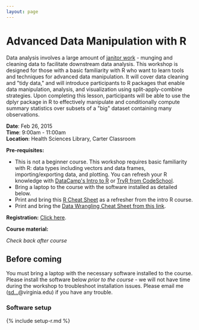 ```yaml
---
layout: page
---
```


# Advanced Data Manipulation with R

Data analysis involves a large amount of [janitor work](http://www.nytimes.com/2014/08/18/technology/for-big-data-scientists-hurdle-to-insights-is-janitor-work.html) - munging and cleaning data to facilitate downstream data analysis. This workshop is designed for those with a basic familiarity with R who want to learn tools and techniques for advanced data manipulation. It will cover data cleaning and "tidy data," and will introduce participants to R packages that enable data manipulation, analysis, and visualization using split-apply-combine strategies. Upon completing this lesson, participants will be able to use the dplyr package in R to effectively manipulate and conditionally compute summary statistics over subsets of a "big" dataset containing many observations.

**Date**: Feb 26, 2015  
**Time**: 9:00am - 11:00am  
**Location**: Health Sciences Library, Carter Classroom

**Pre-requisites:**

* This is not a beginner course. This workshop requires basic familiarity with R: data types including vectors and data frames, importing/exporting data, and plotting. You can refresh your R knowledge with [DataCamp's Intro to R](https://www.datacamp.com/courses/introduction-to-r) or [TryR from CodeSchool](http://tryr.codeschool.com/).
* Bring a laptop to the course with the software installed as detailed below.
* Print and bring this [R Cheat Sheet](http://dx.doi.org/10.6084/m9.figshare.1080756) as a refresher from the intro R course.
* Print and bring the [Data Wrangling Cheat Sheet from this link](http://www.rstudio.com/resources/cheatsheets/).

**Registration:** [Click here](https://www.bioconnector.virginia.edu/events).

**Course material:**

_Check back after course_

<!-- Uncomment below to post course material -->
<!--
* [Slides](https://speakerdeck.com/stephenturner/introduction-to-r-for-life-scientists)
* Code used in course:
    * Part I: [Introduction to R](r/r-intro/)
    * Part II: [RNA-seq data analysis](r-deseq2-demo/)
 -->

## Before coming

You must bring a laptop with the necessary software installed to the course. Please install the software below *prior to the course* - we will not have time during the workshop to troubleshoot installation issues. Please email me (<a href="http://www.google.com/recaptcha/mailhide/d?k=01uXi4zl-bIdygzSeXF4649A==&amp;c=_81hv-sTQvJ9rjELjZNDJeAXTvLvkpfD9KEuItpEHTE=" onclick="window.open('http://www.google.com/recaptcha/mailhide/d?k\07501uXi4zl-bIdygzSeXF4649A\75\75\46c\75_81hv-sTQvJ9rjELjZNDJeAXTvLvkpfD9KEuItpEHTE\075', '', 'toolbar=0,scrollbars=0,location=0,statusbar=0,menubar=0,resizable=0,width=500,height=300'); return false;" title="Reveal this e-mail address">sd...</a>@virginia.edu) if you have any trouble.

### Software setup

{% include setup-r.md %}
